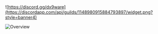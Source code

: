 ![https://discord.gg/dx9ware](https://discordapp.com/api/guilds/1148980915884793897/widget.png?style=banner4)

![Overview](https://github-readme-stats.vercel.app/api?username=AquaNot&count_private=true&title_color=CC88BB&text_color=885566&bg_color=20,F2FBFF,E6F8FF,FFE6EB,FFF2F5)
